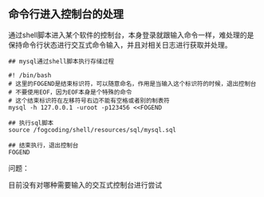 ## 命令行进入控制台的处理



  通过shell脚本进入某个软件的控制台，本身登录就跟输入命令一样，难处理的是保持命令行状态进行交互式命令输入，并且对相关日志进行获取并处理。



```shell
## mysql通过shell脚本执行存储过程

#! /bin/bash
# 这里的FOGEND是结束标识符，可以随意命名，作用是当输入这个标识符的时候，退出控制台
# 不要使用EOF，因为EOF本身是个特殊的命令
# 这个结束标识符在左移符号右边不能有空格或者别的制表符
mysql -h 127.0.0.1 -uroot -p123456 <<FOGEND

## 执行sql脚本
source /fogcoding/shell/resources/sql/mysql.sql

## 结束执行，退出控制台
FOGEND
```



问题：

  目前没有对哪种需要输入的交互式控制台进行尝试